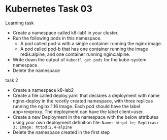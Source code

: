 # Kubernetes Task 03 

Learning task

- Create a namespace called k8-lab1 in your cluster.
- Run the following pods in this namespace.
  - A pod called pod-a with a single container running the nginx image.
  - A pod called pod-b that has one container running the image redis:alpine, and one container running nginx:alpine. 
- Write down the output of `kubectl get pods` for the kube-system namespace.
- Delete the namespace

task 2


- Create a namespace k8-lab2
- Create a file called deploy.yaml that declares a deployment with name nginx-deploy in the recetly created namespace, with three replicas running the nginx:1.16 image. Each pod should have the label app=revproxy. The deployment can have the label client=user.
- Create a new Deployment in the namespace with the below attributes using your own deployment definition file: `Name: httpd-fe; Replicas: 3; Image: httpd:2.4-alpine`
- Delete the namespace created in the first step


